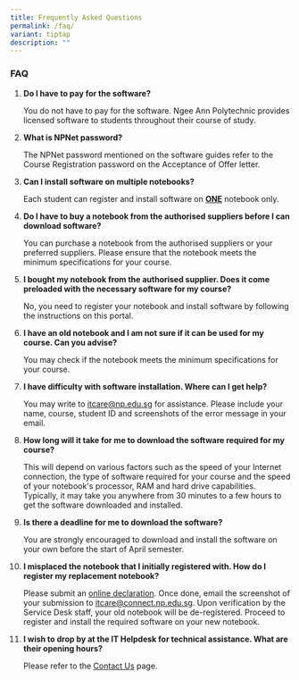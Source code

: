 ```yaml
---
title: Frequently Asked Questions
permalink: /faq/
variant: tiptap
description: ""
---
```

<h3><strong>FAQ</strong></h3>
<ol>
<li>
<p><strong>Do I have to pay for the software?</strong>
</p>
<p>You do not have to pay for the software. Ngee Ann Polytechnic provides
licensed software to students throughout their course of study.</p>
<p></p>
</li>
<li>
<p><strong>What is NPNet password?</strong>
</p>
<p>The NPNet password mentioned on the software guides refer to the Course
Registration password on the Acceptance of Offer letter.</p>
<p></p>
</li>
<li>
<p><strong>Can I install software on multiple notebooks?</strong>
</p>
<p>Each student can register and install software on <strong><u>ONE</u></strong> notebook
only.</p>
<p></p>
</li>
<li>
<p><strong>Do I have to buy a notebook from the authorised suppliers before I can download software?</strong>
</p>
<p>You can purchase a notebook from the authorised suppliers or your preferred
suppliers. Please ensure that the notebook meets the minimum ​​​specifications
for your course.</p>
<p></p>
</li>
<li>
<p><strong>I bought my notebook from the authorised supplier. Does it come preloaded with the necessary software for my course?</strong>
</p>
<p>No, you need to register your notebook and install software by following
the instructions on this portal.</p>
<p></p>
</li>
<li>
<p><strong>I have an old notebook and I am not sure if it can be used for my course. Can you advise?</strong>
</p>
<p>You may check if the notebook meets the minimum specifications for your
course.</p>
<p></p>
</li>
<li>
<p><strong>I have difficulty with software installation. Where can I get help?</strong>
</p>
<p>You may write to <a href="mailto:itcare@np.edu.sg" rel="noopener noreferrer nofollow" target="_blank">itcare@np.edu.sg</a> for assistance. Please
include your name, course, student ID and screenshots of the error message
in your email.</p>
<p></p>
</li>
<li>
<p><strong>How long will it take for me to download the software required for my course?</strong>
</p>
<p>This will depend on various factors such as the speed of your Internet
connection, the type of software required for your course and the speed
of your notebook's processor, RAM and hard drive capabilities. Typically,
it may take you anywhere from 30 minutes to a few hours to get the software
downloaded and installed.</p>
<p></p>
</li>
<li>
<p><strong>Is there a deadline for me to download the software?</strong>
</p>
<p>You are strongly encouraged to download and install the software on your
own before the start of April semester.</p>
<p></p>
</li>
<li>
<p><strong>I misplaced the notebook that I initially registered with. How do I register my replacement notebook?</strong>
</p>
<p>Please submit an <a href="https://portal.np.edu.sg/Lists/notebook/AllItems.aspx" rel="noopener noreferrer nofollow" target="_blank">online declaration</a>.
Once done, email the screenshot of your submission to <a href="mailto:itcare@connect.np.edu.sg" rel="noopener noreferrer nofollow" target="_blank">itcare@connect.np.edu.sg</a>.
Upon verification by the Service Desk staff, your old notebook will be
de-registered. Proceed to register and install the required software on
your new notebook.</p>
<p></p>
</li>
<li>
<p><strong>I wish to drop by at the IT Helpdesk for technical assistance. What are their opening hours?</strong>
</p>
<p>Please refer to the <a href="/contact-us" rel="noopener noreferrer nofollow" target="_blank">Contact Us</a> page.</p>
</li>
</ol>
<p></p>